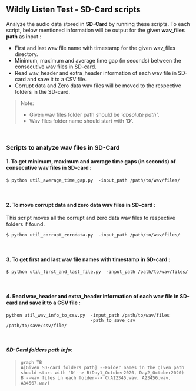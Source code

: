 ## Wildly Listen Test - SD-Card scripts

Analyze the audio data stored in **SD-Card** by running these scripts. To each script, below mentioned information will be output for the given **wav_files path** as input :
-   First and last wav file name with timestamp for the given wav_files directory.
-   Minimum, maximum and average time gap (in seconds) between the consecutive wav files in SD-card.
-   Read wav_header and extra_header information of each wav file in SD-card and save it to a CSV file.
-   Corrupt data and Zero data wav files will be moved to the respective folders in the SD-card.

>Note: 
> - Given wav files folder path should be *'absolute path'*.
> - Wav files folder name should start with '**D**'.

<br>

### Scripts to analyze wav files in SD-Card
#### 1. To get minimum, maximum and average time gaps (in seconds) of consecutive wav files in SD-card :
```shell
$ python util_average_time_gap.py  -input_path /path/to/wav/files/
```
<br>

#### 2. To move corrupt data and zero data wav files in SD-card :
This script moves all the corrupt and zero data wav files to respective folders if found.
```shell
$ python util_corrupt_zerodata.py  -input_path /path/to/wav/files/
```
<br>

####  3. To get first and last wav file names with timestamp in SD-card : 
```shell
$ python util_first_and_last_file.py  -input_path /path/to/wav/files/
```
<br>

#### 4. Read wav_header and extra_header information of each wav file in SD-card and save it to a CSV file :
```shell
python util_wav_info_to_csv.py  -input_path /path/to/wav/files 
                                -path_to_save_csv /path/to/save/csv/file/
```
<br>

#### *SD-Card folders path info:*
>```mermaid
>graph TB
>A[Given SD-card folders path] --Folder names in the given path should start with 'D'--> B(Day1_October2020, Day2_October2020)
>B --wav files in each folder--> C(A12345.wav, A23456.wav, A34567.wav)
>```
